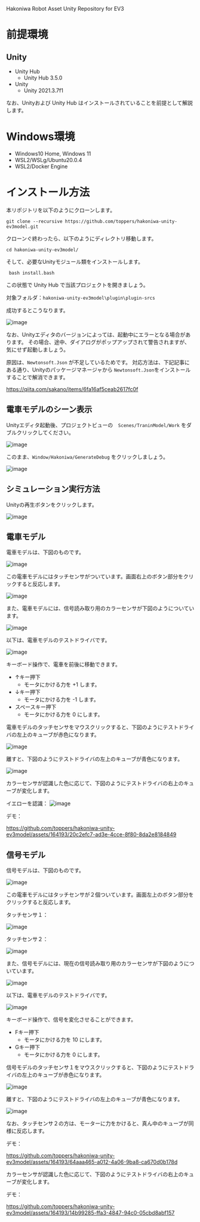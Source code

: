 Hakoniwa Robot Asset Unity Repository for EV3

# 前提環境

## Unity

* Unity Hub
  * Unity Hub 3.5.0
* Unity
  * Unity 2021.3.7f1

なお、Unityおよび Unity Hub はインストールされていることを前提として解説します。

# Windows環境
* Windows10 Home, Windows 11
* WSL2/WSLg/Ubuntu20.0.4
* WSL2/Docker Engine

# インストール方法

本リポジトリを以下のようにクローンします。

```
git clone --recursive https://github.com/toppers/hakoniwa-unity-ev3model.git
```

クローンぐ終わったら、以下のようにディレクトリ移動します。

```
cd hakoniwa-unity-ev3model/
```

そして、必要なUnityモジュール類をインストールします。

```
 bash install.bash 
```

この状態で Unity Hub で当該プロジェクトを開きましょう。

対象フォルダ：`hakoniwa-unity-ev3model\plugin\plugin-srcs`

成功するとこうなります。

![image](https://github.com/toppers/hakoniwa-openel-cpp/assets/164193/2712f400-ffef-4294-a9a5-4ccbdc407740)

なお、Unityエディタのバージョンによっては、起動中にエラーとなる場合があります。
その場合、途中、ダイアログがポップアップされて警告されますが、気にせず起動しましょう。

原因は、`Newtonsoft.Json` が不足しているためです。
対応方法は、下記記事にある通り、Unityのパッケージマネージャから `Newtonsoft.Json`をインストールすることで解消できます。

https://qiita.com/sakano/items/6fa16af5ceab2617fc0f

## 電車モデルのシーン表示

Unityエディタ起動後、プロジェクトビューの　`Scenes/TraninModel/Work` をダブルクリックしてください。

![image](https://github.com/toppers/hakoniwa-unity-ev3model/assets/164193/af772f9c-a79f-4712-8ad5-bbc24a874d24)


このまま、`Window/Hakoniwa/GenerateDebug` をクリックしましょう。

![image](https://github.com/toppers/hakoniwa-openel-cpp/assets/164193/8be12b93-48d8-4fee-bac0-4e02ca0e6a9d)


## シミュレーション実行方法

Unityの再生ボタンをクリックします。

![image](https://github.com/toppers/hakoniwa-unity-ev3model/assets/164193/a5ac2eee-76bd-4bfd-be2f-1bb0f7b9f676)


## 電車モデル

電車モデルは、下図のものです。

![image](https://github.com/toppers/hakoniwa-unity-ev3model/assets/164193/871aed5e-8741-4dba-a16a-8da5e332ea55)

この電車モデルにはタッチセンサがついています。画面右上のボタン部分をクリックすると反応します。

![image](https://github.com/toppers/hakoniwa-unity-ev3model/assets/164193/cfd9df48-18e0-4855-85d2-0245b87df3c8)

また、電車モデルには、信号読み取り用のカラーセンサが下図のようについています。

![image](https://github.com/toppers/hakoniwa-unity-ev3model/assets/164193/d42c48a9-950e-42b7-b593-912857b8f013)

以下は、電車モデルのテストドライバです。

![image](https://github.com/toppers/hakoniwa-unity-ev3model/assets/164193/f17de823-ac97-4365-a29b-8a82854de25d)


キーボード操作で、電車を前後に移動できます。

* ↑キー押下
  * モータにかける力を +1 します。
* ↓キー押下
  * モータにかける力を -1 します。
* スペースキー押下
  * モータにかける力を 0 にします。

電車モデルのタッチセンサをマウスクリックすると、下図のようにテストドライバの左上のキューブが赤色になります。

![image](https://github.com/toppers/hakoniwa-unity-ev3model/assets/164193/5abe4c7e-da7b-4591-8a88-2d52d3ae3c07)

離すと、下図のようにテストドライバの左上のキューブが青色になります。

![image](https://github.com/toppers/hakoniwa-unity-ev3model/assets/164193/89a2ba77-53b3-4a73-b482-811cce522b66)

カラーセンサが認識した色に応じて、下図のようにテストドライバの右上のキューブが変化します。

イエローを認識：
![image](https://github.com/toppers/hakoniwa-unity-ev3model/assets/164193/d22d5786-0e7d-414c-a665-45f49f640dd1)

デモ：

https://github.com/toppers/hakoniwa-unity-ev3model/assets/164193/20c2efc7-ad3e-4cce-8f80-8da2e8184849


## 信号モデル

信号モデルは、下図のものです。

![image](https://github.com/toppers/hakoniwa-unity-ev3model/assets/164193/1fdca183-2ee1-4c52-a19f-ca38c3403a7d)

この電車モデルにはタッチセンサが２個ついています。画面左上のボタン部分をクリックすると反応します。

タッチセンサ１：

![image](https://github.com/toppers/hakoniwa-unity-ev3model/assets/164193/f50d1181-c6b2-451e-9d90-c4ba0253e970)

タッチセンサ２：

![image](https://github.com/toppers/hakoniwa-unity-ev3model/assets/164193/3c3caa94-bfb7-4e8a-b4c8-7aba54cea8df)


また、信号モデルには、現在の信号読み取り用のカラーセンサが下図のようについています。

![image](https://github.com/toppers/hakoniwa-unity-ev3model/assets/164193/0ec675b9-fd98-4bab-a6db-fcaeba21fae3)


以下は、電車モデルのテストドライバです。

![image](https://github.com/toppers/hakoniwa-unity-ev3model/assets/164193/a047ff81-b18e-4a67-ac95-57a305b217e9)


キーボード操作で、信号を変化させることができます。

* Fキー押下
  * モータにかける力を 10 にします。
* Gキー押下
  * モータにかける力を 0 にします。

信号モデルのタッチセンサ１をマウスクリックすると、下図のようにテストドライバの左上のキューブが赤色になります。

![image](https://github.com/toppers/hakoniwa-unity-ev3model/assets/164193/114edf4e-d870-4b0b-acd8-cf525126382d)


離すと、下図のようにテストドライバの左上のキューブが青色になります。

![image](https://github.com/toppers/hakoniwa-unity-ev3model/assets/164193/d3664c38-0278-47c4-97e0-9819fb1cb974)

なお、タッチセンサ２の方は、モーターに力をかけると、真ん中のキューブが同様に反応します。

デモ：

https://github.com/toppers/hakoniwa-unity-ev3model/assets/164193/64aaa465-a012-4a06-9ba8-ca670d0b178d


カラーセンサが認識した色に応じて、下図のようにテストドライバの右上のキューブが変化します。

デモ：

https://github.com/toppers/hakoniwa-unity-ev3model/assets/164193/14b99285-ffa3-4847-94c0-05cbd8abf157



